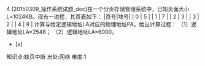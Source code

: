 4
(20150309_操作系统试题_doc)在一个分页存储管理系统中，已知页面大小L=1024KB。现有一进程，其页表如下：
|页号|块号|
| 0 | 5 |
| 1 | 7 |
| 2 | 3 |
| 3 | 2 |
| 4 | 8 |
计算与给定逻辑地址LA对应的物理地址PA，给出计算过程：
（1）逻辑地址LA=2548；
（2）逻辑地址LA=6000。  
- [x]

知识点:缺页中断
出处:网络
难度:1
> 
